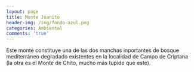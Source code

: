 ```yaml
---
layout: page
title: Monte Juanito
header-img: /img/fondo-azul.png
categories: Ambiental
comments: 'true'
---
```



Este monte constituye una de las dos manchas inportantes de bosque mediterráneo degradado existentes en la localidad de Campo de Criptana (la otra es el Monte de Chito, mucho más tupido que este).

<div class="photo-gallery">
<ul>
</ul>
</div>
